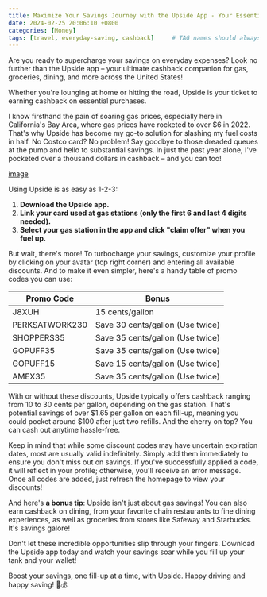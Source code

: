 ```yaml
---
title: Maximize Your Savings Journey with the Upside App - Your Essential Cashback Companion for Gas, Dining, and Groceries
date: 2024-02-25 20:06:10 +0800
categories: [Money]
tags: [travel, everyday-saving, cashback]     # TAG names should always be lowercase
---
```


Are you ready to supercharge your savings on everyday expenses? Look no further than the Upside app – your ultimate cashback companion for gas, groceries, dining, and more across the United States!

Whether you're lounging at home or hitting the road, Upside is your ticket to earning cashback on essential purchases.

I know firsthand the pain of soaring gas prices, especially here in California's Bay Area, where gas prices have rocketed to over $6 in 2022. That's why Upside has become my go-to solution for slashing my fuel costs in half. No Costco card? No problem! Say goodbye to those dreaded queues at the pump and hello to substantial savings. In just the past year alone, I've pocketed over a thousand dollars in cashback – and you can too!

[image](https://scontent-sjc3-1.xx.fbcdn.net/v/t1.15752-9/428452799_1098654754511283_2552559009897104836_n.jpg?_nc_cat=111&ccb=1-7&_nc_sid=8cd0a2&_nc_ohc=UQDXULfiDTcAX_CkbD8&_nc_ht=scontent-sjc3-1.xx&oh=03_AdSoUxTq_ghuIqbuJftFwQ8lY76UkmPqBGWPZoxA_aIPpg&oe=6603B452)

Using Upside is as easy as 1-2-3:

1. **Download the Upside app.**
2. **Link your card used at gas stations (only the first 6 and last 4 digits needed).**
3. **Select your gas station in the app and click "claim offer" when you fuel up.**

But wait, there's more! To turbocharge your savings, customize your profile by clicking on your avatar (top right corner) and entering all available discounts. And to make it even simpler, here's a handy table of promo codes you can use:

| Promo Code     | Bonus                   |
| -------------- | ----------------------- |
| J8XUH          | 15 cents/gallon         |
| PERKSATWORK230 | Save 30 cents/gallon (Use twice) |
| SHOPPERS35     | Save 35 cents/gallon (Use twice) |
| GOPUFF35       | Save 35 cents/gallon (Use twice) |
| GOPUFF15       | Save 15 cents/gallon (Use twice) |
| AMEX35         | Save 35 cents/gallon (Use twice) |

With or without these discounts, Upside typically offers cashback ranging from 10 to 30 cents per gallon, depending on the gas station. That's potential savings of over $1.65 per gallon on each fill-up, meaning you could pocket around $100 after just two refills. And the cherry on top? You can cash out anytime hassle-free.

Keep in mind that while some discount codes may have uncertain expiration dates, most are usually valid indefinitely. Simply add them immediately to ensure you don't miss out on savings. If you've successfully applied a code, it will reflect in your profile; otherwise, you'll receive an error message. Once all codes are added, just refresh the homepage to view your discounts!

And here's **a bonus tip**: Upside isn't just about gas savings! You can also earn cashback on dining, from your favorite chain restaurants to fine dining experiences, as well as groceries from stores like Safeway and Starbucks. It's savings galore!

Don't let these incredible opportunities slip through your fingers. Download the Upside app today and watch your savings soar while you fill up your tank and your wallet!

Boost your savings, one fill-up at a time, with Upside. Happy driving and happy saving! 🚗💰